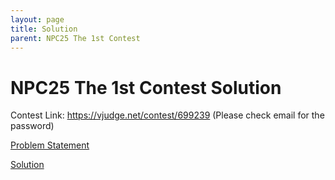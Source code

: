 ```yaml
---
layout: page
title: Solution
parent: NPC25 The 1st Contest
---
```


# NPC25 The 1st Contest Solution

Contest Link: https://vjudge.net/contest/699239 (Please check email for the password)

[Problem Statement](/npc/25sp/first/solution/statement.pdf)

[Solution](/npc/25sp/first/solution/editorial.pdf)
